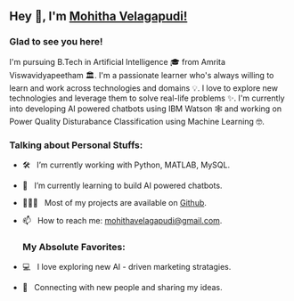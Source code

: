 ## Hey 👋, I'm [Mohitha Velagapudi!](https://github.com/Mohithavelagapudi)

### Glad to see you here! &nbsp;

I'm pursuing B.Tech in Artificial Intelligence 🎓 from Amrita Viswavidyapeetham 🏛. I'm a passionate learner who's always willing to learn and work across technologies and domains 💡. I love to explore new technologies and leverage them to solve real-life problems ✨. I'm currently into developing AI powered chatbots using IBM Watson 🕸️ and working on Power Quality Disturabance Classification using Machine Learning 🤓.

### Talking about Personal Stuffs:

- 🛠 &nbsp; I’m currently working with Python, MATLAB, MySQL.
- 🚀 &nbsp; I’m currently learning to build AI powered chatbots.
- 👨🏻‍💻 &nbsp; Most of my projects are available on [Github](https://github.com/Mohithavelagapudi).
- 📫 &nbsp; How to reach me: mohithavelagapudi@gmail.com.

  ### My Absolute Favorites:

- 💻 &nbsp; I love exploring new AI - driven marketing stratagies.
- 📰 &nbsp; Connecting with new people and sharing my ideas.
